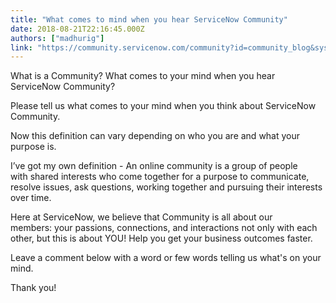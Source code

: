 ```yaml
---
title: "What comes to mind when you hear ServiceNow Community"
date: 2018-08-21T22:16:45.000Z
authors: ["madhurig"]
link: "https://community.servicenow.com/community?id=community_blog&sys_id=9b57aa3ddbc0abc0200f0b55ca96198a"
---
```

<div class="cm-content-body">
<p>What is a Community? What comes to your mind when you hear ServiceNow Community?</p>
<p>Please tell us what comes to your mind when you think about ServiceNow Community.</p>
<p>Now this definition can vary depending on who you are and what your purpose is. </p>
<p>I’ve got my own definition - An online community is a group of people with shared interests who come together for a purpose to communicate, resolve issues, ask questions, working together and pursuing their interests over time.</p>
<p>Here at ServiceNow, we believe that Community is all about our members: your passions, connections, and interactions not only with each other, but this is about YOU! Help you get your business outcomes faster.  </p>
<p>Leave a comment below with a word or few words telling us what&#39;s on your mind. </p>
<p>Thank you!</p>
<div class="cm-attachments-body"> </div>
</div>